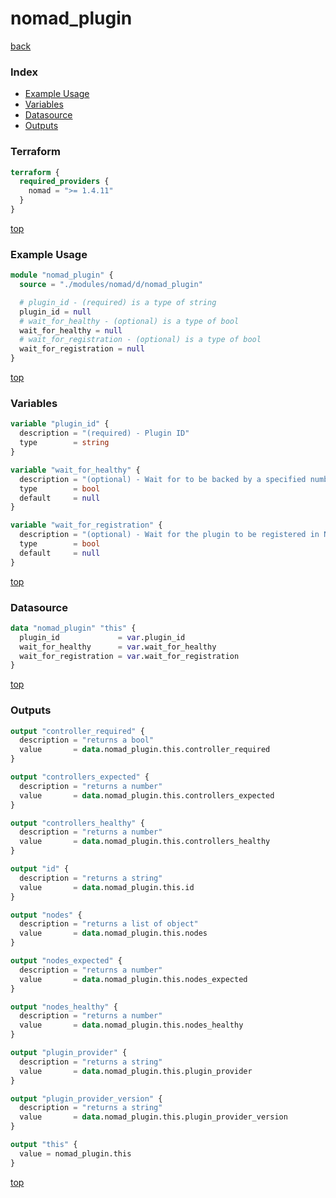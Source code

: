 # nomad_plugin

[back](../nomad.md)

### Index

- [Example Usage](#example-usage)
- [Variables](#variables)
- [Datasource](#datasource)
- [Outputs](#outputs)

### Terraform

```terraform
terraform {
  required_providers {
    nomad = ">= 1.4.11"
  }
}
```

[top](#index)

### Example Usage

```terraform
module "nomad_plugin" {
  source = "./modules/nomad/d/nomad_plugin"

  # plugin_id - (required) is a type of string
  plugin_id = null
  # wait_for_healthy - (optional) is a type of bool
  wait_for_healthy = null
  # wait_for_registration - (optional) is a type of bool
  wait_for_registration = null
}
```

[top](#index)

### Variables

```terraform
variable "plugin_id" {
  description = "(required) - Plugin ID"
  type        = string
}

variable "wait_for_healthy" {
  description = "(optional) - Wait for to be backed by a specified number of controllers"
  type        = bool
  default     = null
}

variable "wait_for_registration" {
  description = "(optional) - Wait for the plugin to be registered in Noamd"
  type        = bool
  default     = null
}
```

[top](#index)

### Datasource

```terraform
data "nomad_plugin" "this" {
  plugin_id             = var.plugin_id
  wait_for_healthy      = var.wait_for_healthy
  wait_for_registration = var.wait_for_registration
}
```

[top](#index)

### Outputs

```terraform
output "controller_required" {
  description = "returns a bool"
  value       = data.nomad_plugin.this.controller_required
}

output "controllers_expected" {
  description = "returns a number"
  value       = data.nomad_plugin.this.controllers_expected
}

output "controllers_healthy" {
  description = "returns a number"
  value       = data.nomad_plugin.this.controllers_healthy
}

output "id" {
  description = "returns a string"
  value       = data.nomad_plugin.this.id
}

output "nodes" {
  description = "returns a list of object"
  value       = data.nomad_plugin.this.nodes
}

output "nodes_expected" {
  description = "returns a number"
  value       = data.nomad_plugin.this.nodes_expected
}

output "nodes_healthy" {
  description = "returns a number"
  value       = data.nomad_plugin.this.nodes_healthy
}

output "plugin_provider" {
  description = "returns a string"
  value       = data.nomad_plugin.this.plugin_provider
}

output "plugin_provider_version" {
  description = "returns a string"
  value       = data.nomad_plugin.this.plugin_provider_version
}

output "this" {
  value = nomad_plugin.this
}
```

[top](#index)